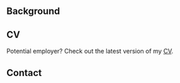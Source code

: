 ## Background



## CV

Potential employer? Check out the latest version of my [CV](https://github.com/AlmasB/CV/blob/master/cv.pdf).

## Contact

<a href="https://github.com/AlmasB"><i class="fa fa-github fa-3x"></i></a>
<a href="https://linkedin.com/in/AlmasB"><i class="fa fa-linkedin-square fa-3x"></i></a>
<a href="https://plus.google.com/+AlmasB0"><i class="fa fa-google-plus-official fa-3x"></i></a>
<a href="https://www.youtube.com/almasb0/videos"><i class="fa fa-youtube fa-3x"></i></a>